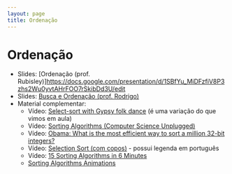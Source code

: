 ```yaml
---
layout: page
title: Ordenação
---
```


# Ordenação

- Slides: [Ordenação (prof. Rubisley)]<https://docs.google.com/presentation/d/1SBfYu_MiDFzfiV8P3zhs2Wu0yvtAHrFOO7rSkibDd3U/edit>
- Slides: [Busca e Ordenação (prof. Rodrigo)](https://www.slideshare.net/xrodrigorgs/aula-busca-e-ordenao)
- Material complementar:
	- Vídeo: [Select-sort with Gypsy folk dance](https://www.youtube.com/watch?v=Ns4TPTC8whw) (é uma variação do que vimos em aula)
	- Vídeo: [Sorting Algorithms (Computer Science Unplugged)](https://www.youtube.com/watch?v=cVMKXKoGu_Y)
	- Vídeo: [Obama: What is the most efficient way to sort a million 32-bit integers?](https://www.quora.com/What-is-the-most-efficient-way-to-sort-a-million-32-bit-integers)
	- Vídeo: [Selection Sort (com copos)](https://www.youtube.com/watch?v=f8hXR_Hvybo&list=PLx3witYKF_5L3YKvXS3p3da-rqwghvW_Q) - possui legenda em português
	- Vídeo: [15 Sorting Algorithms in 6 Minutes](https://www.youtube.com/watch?v=kPRA0W1kECg)
	- [Sorting Algorithms Animations](https://www.toptal.com/developers/sorting-algorithms/)

